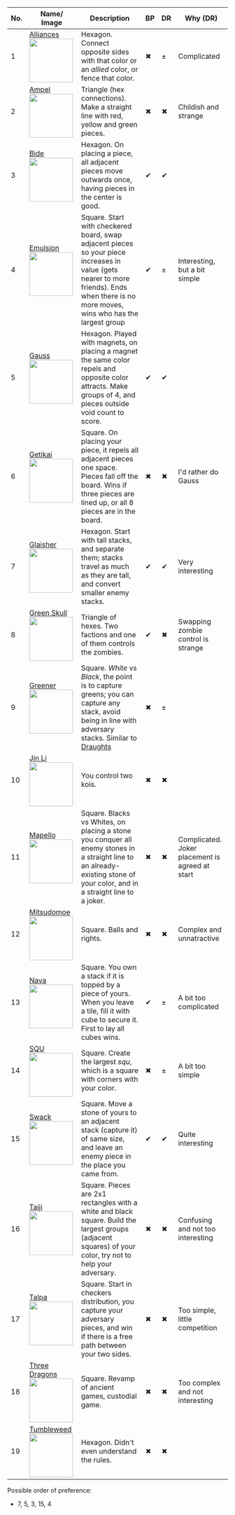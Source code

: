 | No. | Name/ Image | Description | BP | DR | Why (DR) |
|-----|-------------|-------------|-------|-------|-------------|
|   1 | [Alliances](https://nestorgames.com/#alliances_detail)                      <img src="https://nestorgames.com/gameimages/alliances.jpg" width="100px"/>                                                                                         | Hexagon. Connect opposite sides with that color or an *allied* color, or fence that color.                                                                                                      |  ✖ | ± | Complicated                        |
|   2 | [Ampel](https://nestorgames.com/#ampel_detail)                              <img src="https://nestorgames.com/gameimages/ampel_detail.jpg" width="100px"/>                                                                                      | Triangle (hex connections). Make a straight line with red, yellow and green pieces.                                                                                                             |  ✖ | ✖ | Childish and strange               |
|   3 | [Bide](https://nestorgames.com/#bide_detail)                                <img src="https://nestorgames.com/gameimages/bide.jpg" width="100px"/>                                                                                              | Hexagon. On placing a piece, all adjacent pieces move outwards once, having pieces in the center is good.                                                                                       | ✔ | ✔ |                                    |
|   4 | [Emulsion](https://boardgamegeek.com/boardgame/311851/emulsion)             <img src="https://cf.geekdo-images.com/itemrep/img/-ukia09i2vCo3mD8bPLsKp9hBEw=/fit-in/246x300/filters:strip_icc()/pic5472010.png" width="100px"/>                  | Square. Start with checkered board, swap adjacent pieces so your piece increases in value (gets nearer to more friends). Ends when there is no more moves, wins who has the largest group       | ✔ | ± | Interesting, but a bit simple      |
|   5 | [Gauss](https://nestorgames.com/#gauss_detail)                              <img src="https://nestorgames.com/gameimages/gauss_nestorgames.jpg" width="100px"/>                                                                                 | Hexagon. Played with magnets, on placing a magnet the same color repels and opposite color attracts. Make groups of 4, and pieces outside void count to score.                                  | ✔ | ✔ |                                    |
|   6 | [Getikai](https://boardgamegeek.com/boardgame/295449/gekitai)               <img src="https://cf.geekdo-images.com/imagepage/img/_r9iJeTjNvTU-7pyDQUIIPXhzGE=/fit-in/900x600/filters:no_upscale():strip_icc()/pic5083953.jpg" width="100px"/>   | Square. On placing your piece, it repels all adjacent pieces one space. Pieces fall off the board. Wins if three pieces are lined up, or all 8 pieces are in the board.                         | ✖ | ✖ | I'd rather do Gauss                |
|   7 | [Glaisher](https://nestorgames.com/#glaisher_detail)                        <img src="https://nestorgames.com/gameimages/glaisher.jpg" width="100px"/>                                                                                          | Hexagon. Start with tall stacks, and separate them; stacks travel as much as they are tall, and convert smaller enemy stacks.                                                                   | ✔ | ✔ | Very interesting                   |
|   8 | [Green Skull](https://nestorgames.com/#greenskull_detail)                   <img src="https://nestorgames.com/gameimages/greenskull_mid.jpg" width="100px"/>                                                                                    | Triangle of hexes. Two factions and one of them controls the zombies.                                                                                                                           | ✔ | ✖ | Swapping zombie control is strange |
|   9 | [Greener](https://nestorgames.com/#green_detail)                            <img src="https://nestorgames.com/gameimages/green.jpg" width="100px"/>                                                                                             | Square. *White* vs *Black*, the point is to capture greens; you can capture any stack, avoid being in line with adversary stacks. Similar to [Draughts](https://en.wikipedia.org/wiki/Draughts) | ✖ | ± |                                    |
|  10 | [Jin Li](https://nestorgames.com/#jinli_detail)                             <img src="https://nestorgames.com/gameimages/jinli_nestorgames.jpg" width="100px"/>                                                                                 | You control two kois.                                                                                                                                                                           | ✖ | ✖ |                                    |
|  11 | [Mapello](https://nestorgames.com/#mapello_detail)                          <img src="https://nestorgames.com/gameimages/mapello.jpg" width="100px"/>                                                                                           | Square. Blacks vs Whites, on placing a stone you conquer all enemy stones in a straight line to an already-existing stone of your color, and in a straight line to a joker.                     | ✖ | ✖ | Complicated. Joker placement is agreed at start | 
|  12 | [Mitsudomoe](https://nestorgames.com/#mitsudomoe_detail)                    <img src="https://nestorgames.com/gameimages/mitsudomoe.jpg" width="100px"/>                                                                                        | Square. Balls and rights.                                                                                                                                                                       | ✖ | ✖ | Complex and unnatractive           |
|  13 | [Nava](https://boardgamegeek.com/boardgame/250491/nava)                     <img src="https://cf.geekdo-images.com/imagepage/img/RZ7m486cZE5dHjzZPG-P-N012x8=/fit-in/900x600/filters:no_upscale():strip_icc()/pic5408139.png" width="100px"/>   | Square. You own a stack if it is topped by a piece of yours. When you leave a tile, fill it with cube to secure it. First to lay all cubes wins.                                                | ✔ | ± | A bit too complicated              |
|  14 | [SQU](https://nestorgames.com/#squ_detail)                                  <img src="https://nestorgames.com/gameimages/squ.jpg" width="100px"/>                                                                                               | Square. Create the largest *squ*, which is a square with corners with your color.                                                                                                               | ✖ | ± | A bit too simple                   |
|  15 | [Swack](https://boardgamegeek.com/boardgame/314462/swack)                   <img src="https://cf.geekdo-images.com/imagepage/img/BvXp3qBuuEeXc0MsJW_YZWPLiRw=/fit-in/900x600/filters:no_upscale():strip_icc()/pic5535741.png" width="100px"/>   | Square. Move a stone of yours to an adjacent stack (capture it) of same size, and leave an enemy piece in the place you came from.                                                              | ✔ | ✔ | Quite interesting                  |
|  16 | [Taiji](https://nestorgames.com/#taiji_detail)                              <img src="https://nestorgames.com/gameimages/taiji_yy.jpg" width="100px"/>                                                                                          | Square. Pieces are 2x1 rectangles with a white and black square. Build the largest groups (adjacent squares) of your color, try not to help your adversary.                                     | ✖ | ✖ | Confusing and not too interesting  |
|  17 | [Talpa](https://nestorgames.com/#talpa_detail)                              <img src="https://nestorgames.com/gameimages/talpa_nestorgames.jpg" width="100px"/>                                                                                 | Square. Start in checkers distribution, you capture your adversary pieces, and win if there is a free path between your two sides.                                                              | ✖ | ✖ | Too simple, little competition     |
|  18 | [Three Dragons](https://boardgamegeek.com/boardgame/306972/three-dragons)   <img src="https://cf.geekdo-images.com/imagepage/img/WUXtI626OeepDv4EqUq0CzHZ9aM=/fit-in/900x600/filters:no_upscale():strip_icc()/pic5407136.jpg" width="100px"/>   | Square. Revamp of ancient games, custodial game.                                                                                                                                                |  ✖ | ✖ | Too complex and not interesting    |
|  19 | [Tumbleweed](https://boardgamegeek.com/boardgame/318702/tumbleweed)         <img src="https://cf.geekdo-images.com/imagepage/img/EcSzV6muJEdpT7OYsUp8E1Kmgr4=/fit-in/900x600/filters:no_upscale():strip_icc()/pic5637800.png" width="100px"/>   | Hexagon. Didn't even understand the rules.                                                                                                                                                      |  ✖ | ✖ |                                    |

Possible order of preference:

- 7, 5, 3, 15, 4
